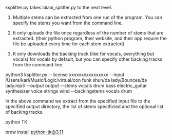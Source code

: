 

ksplitter.py takes lalaai_splitter.py to the next level.

1. Multiple stems can be extracted from one run of the program.  You can specify the stems you want from the command line.

1. It only uploads the file once regardless of the number of stems that are extracted.  (their python program, their website, and their app require the file be uploaded every time for each stem extracted)

3. It only downloads the backing track (like for vocals, everything but vocals) for vocals by default, but you can specify other backing tracks from the command line

python3 ksplitter.py --license xxxxxxxxxxxxxxxx --input /Users/karl/Music/Logic/virtual/con funk shun/da lady/Bounces/da lady.mp3 --output output --stems vocals drum bass electric_guitar synthesizer voice strings wind --backingstems vocals drum

In the above command we extract from the specified input file to the specified output directory, the list of stems specificied and the optional list of backing tracks.

python TK

brew install python-tk@3.11


